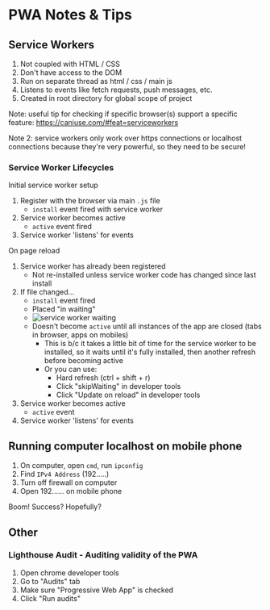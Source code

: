 # PWA Notes & Tips

## Service Workers

1. Not coupled with HTML / CSS
1. Don't have access to the DOM
1. Run on separate thread as html / css / main js
1. Listens to events like fetch requests, push messages, etc.
1. Created in root directory for global scope of project

Note: useful tip for checking if specific browser(s) support a specific feature: https://caniuse.com/#feat=serviceworkers

Note 2: service workers only work over https connections or localhost connections because they're very powerful, so they need to be secure!

### Service Worker Lifecycles

Initial service worker setup

1. Register with the browser via main `.js` file
    - `install` event fired with service worker
1. Service worker becomes active
    - `active` event fired
1. Service worker 'listens' for events

On page reload

1. Service worker has already been registered
    - Not re-installed unless service worker code has changed since last install
1. If file changed...
    - `install` event fired
    - Placed "in waiting"
    - ![service worker waiting](/img/readmeImgs/serviceWorkerWaiting.jpg)
    - Doesn't become `active` until all instances of the app are closed (tabs in browser, apps on mobiles)
        - This is b/c it takes a little bit of time for the service worker to be installed, so it waits until it's fully installed, then another refresh before becoming active
        - Or you can use:
            - Hard refresh (ctrl + shift + r)
            - Click "skipWaiting" in developer tools
            - Click "Update on reload" in developer tools
1. Service worker becomes active
    - `active` event
1. Service worker 'listens' for events

## Running computer localhost on mobile phone

1. On computer, open `cmd`, run `ipconfig`
1. Find `IPv4 Address` (192.....)
1. Turn off firewall on computer
1. Open 192...... on mobile phone

Boom! Success? Hopefully?

## Other

### Lighthouse Audit - Auditing validity of the PWA

1. Open chrome developer tools
1. Go to "Audits" tab
1. Make sure "Progressive Web App" is checked
1. Click "Run audits"
